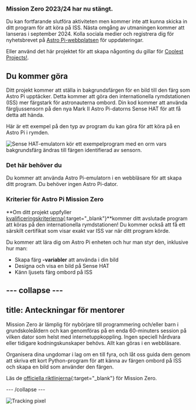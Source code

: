 ### Mission Zero 2023/24 har nu stängt.

Du kan fortfarande slutföra aktiviteten men kommer inte att kunna skicka in ditt program för att köra på ISS. Nästa omgång av utmaningen kommer att lanseras i september 2024. Kolla sociala medier och registrera dig för nyhetsbrevet på [Astro Pi-webbplatsen](https://astro-pi.org/mission-zero/) för uppdateringar.

Eller använd det här projektet för att skapa någonting du gillar för [Coolest Projects!](https://online.coolestprojects.org/take-part).



## Du kommer göra

Ditt projekt kommer att ställa in bakgrundsfärgen för en bild till den färg som Astro Pi upptäcker. Detta kommer att göra den internationella rymdstationen (ISS) mer färgstark för astronauterna ombord. Din kod kommer att använda färgljussensorn på den nya Mark II Astro Pi-datorns Sense HAT för att få detta att hända.

Här är ett exempel på den typ av program du kan göra för att köra på en Astro Pi i rymden.

![Sense HAT-emulatorn kör ett exempelprogram med en orm vars bakgrundsfärg ändras till färgen identifierad av sensorn.](images/finished.gif)

### Det här behöver du

Du kommer att använda Astro Pi-emulatorn i en webbläsare för att skapa ditt program. Du behöver ingen Astro Pi-dator.

### Kriterier för Astro Pi Mission Zero

**Om ditt projekt uppfyller [kvalificeringskriterierna](https://astro-pi.org/mission-zero/eligibility){:target="_blank"}**kommer ditt avslutade program att köras på den internationella rymdstationen! Du kommer också att få ett särskilt certifikat som visar exakt var ISS var när ditt program körde.

Du kommer att lära dig om Astro Pi enheten och hur man styr den, inklusive hur man:
+ Skapa färg **-variabler** att använda i din bild
+ Designa och visa en bild på Sense HAT
+ Känn ljusets färg ombord på ISS

--- collapse ---
---
title: Anteckningar för mentorer
---

Mission Zero är lämplig för nybörjare till programmering och/eller barn i grundskoleåldern och kan genomföras på en enda 60-minuters session på vilken dator som helst med internetuppkoppling. Ingen speciell hårdvara eller tidigare kodningskunskaper behövs. Allt kan göras i en webbläsare.

Organisera dina ungdomar i lag om en till fyra, och låt oss guida dem genom att skriva ett kort Python-program för att känna av färgen ombord på ISS och skapa en bild som använder den färgen.

Läs de [officiella riktlinjerna](https://astro-pi.org/mission-zero/guidelines){:target="_blank"} för Mission Zero.

--- /collapse ---

![Tracking pixel](https://code.org/api/hour/begin_raspberrypi_astropi.png)
